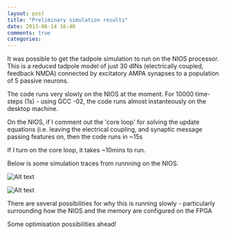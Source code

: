 ```yaml
---
layout: post
title: "Preliminary simulation results"
date: 2013-06-14 16:40
comments: true
categories: 
---
```



It was possible to get the tadpole simulation to run on the NIOS processor.
This is a reduced tadpole model of just 30 dINs (electrically coupled, feedback NMDA)
connected by excitatory AMPA synapses to a population of 5 passive neurons. 


The code runs very slowly on the NIOS at the moment. For 10000 time-steps (1s) - using GCC -02, the code runs
almost instanteously on the desktop machine.


On the NIOS, if I comment out the 'core loop' for solving the update equations
(i.e. leaving the electrical coupling, and synaptic message passing features
on, then the code runs in ~15s

If I turn on the core loop, it takes ~10mins to run.



Below is some simulation traces from runnning on the NIOS.


![Alt text](week2/FriCPP_NIOS_ex1.png)

![Alt text](week2/FriCPP_NIOS_ex2.png)




There are several possibilities for why this is running slowly - particularly surrounding how the
NIOS and the memory are configured on the FPGA


Some optimisation possibilities ahead!









